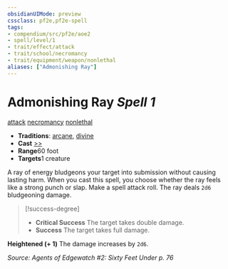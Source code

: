 ```yaml
---
obsidianUIMode: preview
cssclass: pf2e,pf2e-spell
tags:
- compendium/src/pf2e/aoe2
- spell/level/1
- trait/effect/attack
- trait/school/necromancy
- trait/equipment/weapon/nonlethal
aliases: ["Admonishing Ray"]
---
```

# Admonishing Ray *Spell 1*   
[attack](attack.md)  [necromancy](necromancy.md)  [nonlethal](nonlethal.md)  

- **Traditions**: [arcane](arcane.md), [divine](divine.md)
- **Cast** [>>](chapter-9-playing-the-game.md#Actions "Two-Action") 
- **Range**60 foot
- **Targets**1 creature

A ray of energy bludgeons your target into submission without causing lasting harm. When you cast this spell, you choose whether the ray feels like a strong punch or slap. Make a spell attack roll. The ray deals `2d6` bludgeoning damage.

> [!success-degree] 
> - **Critical Success** The target takes double damage.
> - **Success** The target takes full damage.

**Heightened (+ 1)** The damage increases by `2d6`.

*Source: Agents of Edgewatch #2: Sixty Feet Under p. 76*